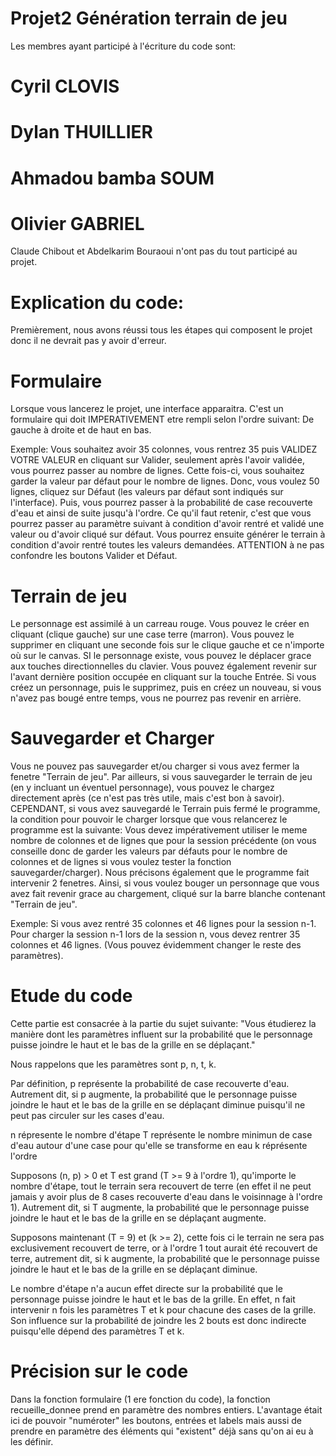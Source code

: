 # Projet2 Génération terrain de jeu

Les membres ayant participé à l'écriture du code sont:
# Cyril CLOVIS
# Dylan THUILLIER
# Ahmadou bamba SOUM
# Olivier GABRIEL

Claude Chibout et Abdelkarim Bouraoui n'ont pas du tout participé au projet.


# Explication du code:

Premièrement, nous avons réussi tous les étapes qui composent le projet donc il ne devrait pas y avoir d'erreur.  

# Formulaire

Lorsque vous lancerez le projet, une interface apparaitra. C'est un formulaire qui doit IMPERATIVEMENT etre rempli selon l'ordre suivant: 
De gauche à droite et de haut en bas.

Exemple:
Vous souhaitez avoir 35 colonnes, vous rentrez 35 puis VALIDEZ VOTRE VALEUR en cliquant sur Valider, seulement après l'avoir validée, vous pourrez passer au nombre de lignes. Cette fois-ci, vous souhaitez garder la valeur par défaut pour le nombre de lignes. Donc, vous voulez 50 lignes, cliquez sur Défaut (les valeurs par défaut sont indiqués sur l'interface). Puis, vous pourrez passer à la probabilité de case recouverte d'eau et ainsi de suite jusqu'à l'ordre. Ce qu'il faut retenir, c'est que vous pourrez passer au paramètre suivant à condition d'avoir rentré et validé une valeur ou d'avoir cliqué sur défaut.
Vous pourrez ensuite générer le terrain à condition d'avoir rentré toutes les valeurs demandées.
ATTENTION à ne pas confondre les boutons Valider et Défaut. 

# Terrain de jeu

Le personnage est assimilé à un carreau rouge. Vous pouvez le créer en cliquant (clique gauche) sur une case terre (marron). Vous pouvez le supprimer en cliquant une seconde fois sur le clique gauche et ce n'importe où sur le canvas. SI le personnage existe, vous pouvez le déplacer grace aux touches directionnelles du clavier. Vous pouvez également revenir sur l'avant dernière position occupée en cliquant sur la touche Entrée. Si vous créez un personnage, puis le supprimez, puis en créez un nouveau, si vous n'avez pas bougé entre temps, vous ne pourrez pas revenir en arrière. 

# Sauvegarder et Charger

Vous ne pouvez pas sauvegarder et/ou charger si vous avez fermer la fenetre "Terrain de jeu". Par ailleurs, si vous sauvegarder le terrain de jeu (en y incluant un éventuel personnage), vous pouvez le chargez directement après (ce n'est pas très utile, mais c'est bon à savoir). CEPENDANT, si vous avez sauvegardé le Terrain puis fermé le programme, la condition pour pouvoir le charger lorsque que vous relancerez le programme est la suivante:
Vous devez impérativement utiliser le meme nombre de colonnes et de lignes que pour la session précédente (on vous conseille donc de garder les valeurs par défauts pour le nombre de colonnes et de lignes si vous voulez tester la fonction sauvegarder/charger).
Nous précisons également que le programme fait intervenir 2 fenetres. Ainsi, si vous voulez bouger un personnage que vous avez fait revenir grace au chargement, cliqué sur la barre blanche contenant "Terrain de jeu".

Exemple:
Si vous avez rentré 35 colonnes et 46 lignes pour la session n-1. Pour charger la session n-1 lors de la session n, vous devez rentrer 35 colonnes et 46 lignes. (Vous pouvez évidemment changer le reste des paramètres).

# Etude du code 

Cette partie est consacrée à la partie du sujet suivante:
"Vous étudierez la manière dont les paramètres influent sur la probabilité que le personnage puisse joindre le haut et le bas de la grille en se déplaçant."

Nous rappelons que les paramètres sont p, n, t, k.

Par définition, p représente la probabilité de case recouverte d'eau. Autrement dit, si p augmente, la probabilité que le personnage puisse joindre le haut et le bas de la grille en se déplaçant diminue puisqu'il ne peut pas circuler sur les cases d'eau.

n répresente le nombre d'étape
T représente le nombre minimun de case d'eau autour d'une case pour qu'elle se transforme en eau
k réprésente l'ordre

Supposons (n, p) > 0 et T est grand (T >= 9 à l'ordre 1), qu'importe le nombre d'étape, tout le terrain sera recouvert de terre (en effet il ne peut jamais y avoir plus de 8 cases recouverte d'eau dans le voisinnage à l'ordre 1). Autrement dit, si T augmente, la probabilité que le personnage puisse joindre le haut et le bas de la grille en se déplaçant augmente.

Supposons maintenant (T = 9) et (k >= 2), cette fois ci le terrain ne sera pas exclusivement recouvert de terre, or à l'ordre 1 tout aurait été recouvert de terre, autrement dit, si k augmente, la probabilité que le personnage puisse joindre le haut et le bas de la grille en se déplaçant diminue.

Le nombre d'étape n'a aucun effet directe sur la probabilité que le personnage puisse joindre le haut et le bas de la grille. En effet, n fait intervenir n fois les paramètres T et k pour chacune des cases de la grille. Son influence sur la probabilité de joindre les 2 bouts est donc indirecte puisqu'elle dépend des paramètres T et k. 

# Précision sur le code

Dans la fonction formulaire (1 ere fonction du code), la fonction recueille_donnee prend en paramètre des nombres entiers. L'avantage était ici de pouvoir "numéroter" les boutons, entrées et labels mais aussi de prendre en paramètre des éléments qui "existent" déjà sans qu'on ai eu à les définir.